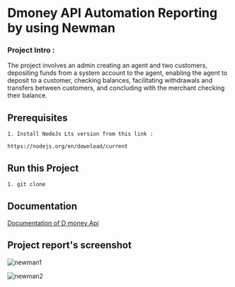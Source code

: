 
# Dmoney API Automation Reporting by using Newman

### Project Intro : 
The project involves an admin creating an agent and two customers, depositing funds from a system account to the agent, enabling the agent to deposit to a customer, checking balances, facilitating withdrawals and transfers between customers, and concluding with the merchant checking their balance.

## Prerequisites

    1. Install NodeJs Lts version from this link : 
    
    https://nodejs.org/en/download/current

## Run this Project
    1. git clone 

## Documentation

[Documentation of D money Api](https://documenter.getpostman.com/view/15732846/2sA2xjyqTH)

## Project report's screenshot

![newman1](https://github.com/hasan-sagar/Dmoney-api-report/assets/61242766/e76d9b84-641f-43f7-a8e9-8514c2e1930c)

![newman2](https://github.com/hasan-sagar/Dmoney-api-report/assets/61242766/d6d74797-6d07-470a-b5ad-3ac548641ae5)
